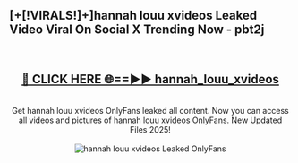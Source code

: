 <h2>[+[!VIRALS!]+]hannah louu xvideos Leaked Video Viral On Social X Trending Now - pbt2j</h2>
<br>
<div align="center">
<h2><a href="https://libra.edu.pl?hannah_louu_xvideos" rel="nofollow">🔴 CLICK HERE 🌐==►► hannah_louu_xvideos</a></h2>
<br>
Get hannah louu xvideos OnlyFans leaked all content. Now you can access all videos and pictures of hannah louu xvideos OnlyFans. New Updated Files 2025!
<br>
<br>
<a href="https://libra.edu.pl?hannah_louu_xvideos" rel="nofollow" data-target="animated-image.originalLink"><img src="https://i.ibb.co.com/WyWwxjT/player-gif2.gif" alt="hannah louu xvideos Leaked OnlyFans" style="max-width: 100%; display: inline-block;" data-target="animated-image.originalImage"></a>
</div>
<br>